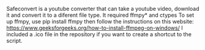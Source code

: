 Safeconvert is a youtube converter that can take a youtube video, download it and convert it to a diferent file type.
It required ffmpy* and ctypes
To set up ffmpy, use pip install ffmpy then follow the instructions on this website: https://www.geeksforgeeks.org/how-to-install-ffmpeg-on-windows/
I included a .ico file in the repository if you want to create a shortcut to the script.
